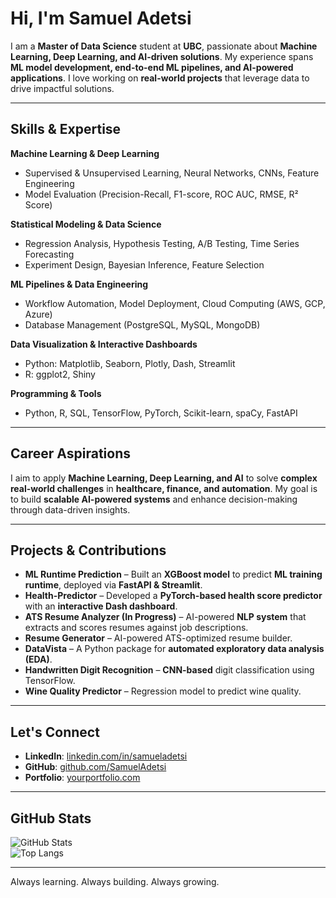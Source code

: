 # Hi, I'm Samuel Adetsi

I am a **Master of Data Science** student at **UBC**, passionate about **Machine Learning, Deep Learning, and AI-driven solutions**. My experience spans **ML model development, end-to-end ML pipelines, and AI-powered applications**. I love working on **real-world projects** that leverage data to drive impactful solutions.

---

## Skills & Expertise

**Machine Learning & Deep Learning**  
- Supervised & Unsupervised Learning, Neural Networks, CNNs, Feature Engineering  
- Model Evaluation (Precision-Recall, F1-score, ROC AUC, RMSE, R² Score)  

**Statistical Modeling & Data Science**  
- Regression Analysis, Hypothesis Testing, A/B Testing, Time Series Forecasting  
- Experiment Design, Bayesian Inference, Feature Selection  

**ML Pipelines & Data Engineering**  
- Workflow Automation, Model Deployment, Cloud Computing (AWS, GCP, Azure)  
- Database Management (PostgreSQL, MySQL, MongoDB)  

**Data Visualization & Interactive Dashboards**  
- Python: Matplotlib, Seaborn, Plotly, Dash, Streamlit  
- R: ggplot2, Shiny  

**Programming & Tools**  
- Python, R, SQL, TensorFlow, PyTorch, Scikit-learn, spaCy, FastAPI  

---

## Career Aspirations
I aim to apply **Machine Learning, Deep Learning, and AI** to solve **complex real-world challenges** in **healthcare, finance, and automation**. My goal is to build **scalable AI-powered systems** and enhance decision-making through data-driven insights.

---

## Projects & Contributions

- **ML Runtime Prediction** – Built an **XGBoost model** to predict **ML training runtime**, deployed via **FastAPI & Streamlit**.  
- **Health-Predictor** – Developed a **PyTorch-based health score predictor** with an **interactive Dash dashboard**.  
- **ATS Resume Analyzer (In Progress)** – AI-powered **NLP system** that extracts and scores resumes against job descriptions.  
- **Resume Generator** – AI-powered ATS-optimized resume builder.  
- **DataVista** – A Python package for **automated exploratory data analysis (EDA)**.  
- **Handwritten Digit Recognition** – **CNN-based** digit classification using TensorFlow.  
- **Wine Quality Predictor** – Regression model to predict wine quality.  

---

## Let's Connect

- **LinkedIn**: [linkedin.com/in/samueladetsi](https://www.linkedin.com/in/samueladetsi)  
- **GitHub**: [github.com/SamuelAdetsi](https://github.com/SamuelAdetsi)  
- **Portfolio**: [yourportfolio.com](https://yourportfolio.com)  

---

## GitHub Stats

![GitHub Stats](https://github-readme-stats.vercel.app/api?username=SamuelAdetsi&show_icons=true&theme=dark)  
![Top Langs](https://github-readme-stats.vercel.app/api/top-langs/?username=SamuelAdetsi&layout=compact&theme=dark)  

---

Always learning. Always building. Always growing.
